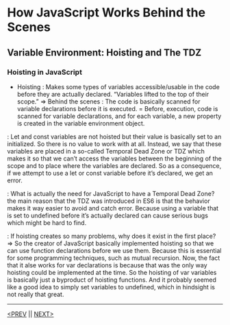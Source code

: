 # How JavaScript Works Behind the Scenes

## Variable Environment: Hoisting and The TDZ

### Hoisting in JavaScript

-   Hoisting : Makes some types of variables accessible/usable in the code before they are actually declared. “Variables lifted to the top of their scope.”
    ⇒ Behind the scenes : The code is basically scanned for variable declarations before it is executed.
    = Before, execution, code is scanned for variable declarations, and for each variable, a new property is created in the variable environment object.

: Let and const variables are not hoisted but their value is basically set to an initialized. So there is no value to work with at all. Instead, we say that these variables are placed in a so-called Temporal Dead Zone or TDZ which makes it so that we can’t access the variables between the beginning of the scope and to place where the variables are declared. So as a consequence, if we attempt to use a let or const variable before it’s declared, we get an error.

: What is actually the need for JavaScript to have a Temporal Dead Zone? the main reason that the TDZ was introduced in ES6 is that the behavior makes it way easier to avoid and catch error. Because using a variable that is set to undefined before it’s actually declared can cause serious bugs which might be hard to find.

: If hoisting creates so many problems, why does it exist in the first place? ⇒ So the creator of JavaScript basically implemented hoisting so that we can use function declarations before we use them. Because this is essential for some programming techniques, such as mutual recursion. Now, the fact that it alse works for var declarations is because that was the only way hoisting could be implemented at the time. So the hoisting of var variables is basically just a byproduct of hoisting functions. And it probably seemed like a good idea to simply set variables to undefined, which in hindsight is not really that great.

---

[<PREV](./cjs220917.md) || [NEXT>](./cjs220918.md)
